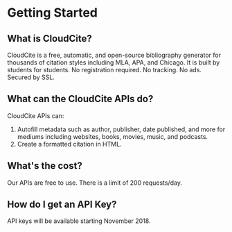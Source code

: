 # Getting Started

## What is CloudCite?

CloudCite is a free, automatic, and open-source bibliography generator for thousands of citation styles including MLA, APA, and Chicago. It is built by students for students. No registration required. No tracking. No ads. Secured by SSL.

## What can the CloudCite APIs do?

CloudCite APIs can:

1. Autofill metadata such as author, publisher, date published, and more for mediums including websites, books, movies, music, and podcasts.
2. Create a formatted citation in HTML.

## What's the cost?

Our APIs are free to use. There is a limit of 200 requests/day.

## How do I get an API Key?

API keys will be available starting November 2018.

